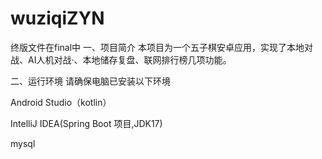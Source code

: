 # wuziqiZYN
终版文件在final中
一、项目简介
本项目为一个五子棋安卓应用，实现了本地对战、AI人机对战·、本地储存复盘、联网排行榜几项功能。

二、运行环境
请确保电脑已安装以下环境

Android Studio（kotlin）

IntelliJ IDEA(Spring Boot 项目,JDK17)

mysql

